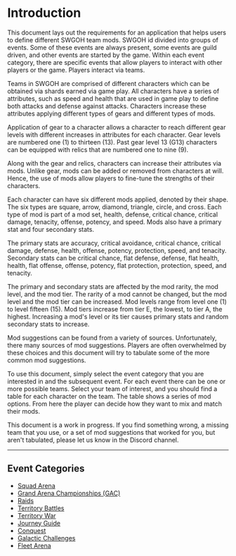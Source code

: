 # Introduction

This document lays out the requirements for an application that helps users to
define different SWGOH team mods. SWGOH id divided into groups of events. 
Some of these events are always present, some events are guild driven, and other 
events are started by the game. Within each event category, there are 
specific events that allow players to interact with other players or the 
game. Players interact via teams.

Teams in SWGOH are comprised of different characters which can be obtained 
via shards earned via game play. All characters have a series of attributes,
such as speed and health that are used in game play to define both attacks and
defense against attacks. Characters increase these attributes applying different
types of gears and different types of mods.

Application of gear to a character allows a character to reach different gear
levels with different increases in attributes for each character. Gear levels
are numbered one (1) to thirteen (13). Past gear level 13 (G13) characters can
be equipped with relics that are numbered one to nine (9).

Along with the gear and relics, characters can increase their attributes via mods. 
Unlike gear, mods can be added or removed from characters at will. Hence, 
the use of mods allow players to fine-tune the strengths of their characters.

Each character can have six different mods applied, denoted by their shape.
The six types are square, arrow, diamond, triangle, circle, and cross. Each type
of mod is part of a mod set, health, defense, critical chance, critical damage,
tenacity, offense, potency, and speed. Mods also have a primary stat and four
secondary stats.

The primary stats are accuracy, critical avoidance, critical
chance, critical damage, defense, health, offense, potency, protection, speed,
and tenacity. Secondary stats can be critical chance, flat defense, defense,
flat health, health, flat offense, offense, potency, flat protection, protection,
speed, and tenacity.

The primary and secondary stats are affected by the mod rarity, the mod level,
and the mod tier. The rarity of a mod cannot be changed, but the mod level and 
the mod tier can be increased. Mod levels range from level one (1) to level
fifteen (15). Mod tiers increase from tier E, the lowest, to tier A, the highest.
Increasing a mod's level or its tier causes primary stats and random secondary
stats to increase.

Mod suggestions can be found from a variety of sources. Unfortunately, there many 
sources of mod suggestions. Players are often 
overwhelmed by these choices and this document will try to tabulate some of 
the more common mod suggestions.

To use this document, simply select the event category that you are 
interested in and the subsequent event. For each event there can be one or 
more possible teams. Select your team of interest, and you should find a 
table for each character on the team. The table shows a series of mod 
options. From here the player can decide how they want to mix and match 
their mods.

This document is a work in progress. If you find something wrong, a missing 
team that you use, or a set of mod suggestions that worked for you, but 
aren't tabulated, please let us know in the Discord channel.

---

## Event Categories

- [Squad Arena](Events/Squad%20Arena.md)
- [Grand Arena Championships (GAC)](Events/GAC.md)
- [Raids](Events/Raids.md)
- [Territory Battles](Events/TB.md)
- [Territory War](Events/TW.md)
- [Journey Guide](Events/Journeys.md)
- [Conquest](Events/Conquest.md)
- [Galactic Challenges](Events/Galatic%20Challenges.md)
- [Fleet Arena](Events/Fleet%20Arena.md)

